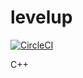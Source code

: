 # levelup
[![CircleCI](https://circleci.com/gh/fullbaremetal/levelup.svg?style=svg&circle-token=c0d4e5e82a89744e57f9bb53d8022c7bc30cfff3)](https://circleci.com/gh/fullbaremetal/levelup)

C++
